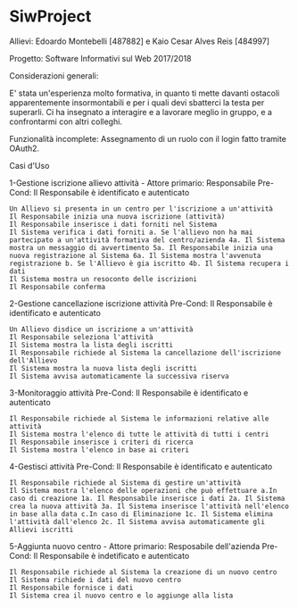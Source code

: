 # SiwProject
Allievi: Edoardo Montebelli [487882] e Kaio Cesar Alves Reis [484997]

Progetto: Software Informativi sul Web 2017/2018

Considerazioni generali:

E' stata un'esperienza molto formativa, in quanto ti mette davanti ostacoli apparentemente insormontabili e per i quali devi sbatterci la testa per superarli. Ci ha insegnato a interagire e a lavorare meglio in gruppo, e a confrontarmi con altri colleghi.

Funzionalità incomplete: Assegnamento di un ruolo con il login fatto tramite OAuth2.

Casi d'Uso

1-Gestione iscrizione allievo attività - Attore primario: Responsabile Pre-Cond: Il Responsabile è identificato e autenticato

    Un Allievo si presenta in un centro per l'iscrizione a un'attività
    Il Responsabile inizia una nuova iscrizione (attività)
    Il Responsabile inserisce i dati forniti nel Sistema
    Il Sistema verifica i dati forniti a. Se l'allievo non ha mai partecipato a un'attività formativa del centro/azienda 4a. Il Sistema mostra un messaggio di avvertimento 5a. Il Responsabile inizia una nuova registrazione al Sistema 6a. Il Sistema mostra l'avvenuta registrazione b. Se l'Allievo è gia iscritto 4b. Il Sistema recupera i dati
    Il Sistema mostra un resoconto delle iscrizioni
    Il Responsabile conferma

2-Gestione cancellazione iscrizione attività Pre-Cond: Il Responsabile è identificato e autenticato

    Un Allievo disdice un iscrizione a un'attività
    Il Responsabile seleziona l'attività
    Il Sistema mostra la lista degli iscritti
    Il Responsabile richiede al Sistema la cancellazione dell'iscrizione dell'Allievo
    Il Sistema mostra la nuova lista degli iscritti
    Il Sistema avvisa automaticamente la successiva riserva

3-Monitoraggio attività Pre-Cond: Il Responsabile è identificato e autenticato

    Il Responsabile richiede al Sistema le informazioni relative alle attività
    Il Sistema mostra l'elenco di tutte le attività di tutti i centri
    Il Responsabile inserisce i criteri di ricerca
    Il Sistema mostra l'elenco in base ai criteri

4-Gestisci attività Pre-Cond: Il Responsabile è identificato e autenticato

    Il Responsabile richiede al Sistema di gestire un'attività
    Il Sistema mostra l'elenco delle operazioni che può effettuare a.In caso di creazione 1a. Il Responsabile inserisce i dati 2a. Il Sistema crea la nuova attività 3a. Il Sistema inserisce l'attività nell'elenco in base alla data c.In caso di Eliminazione 1c. Il Sistema elimina l'attività dall'elenco 2c. Il Sistema avvisa automaticamente gli Allievi iscritti

5-Aggiunta nuovo centro - Attore primario: Resposabile dell'azienda Pre-Cond: Il Responsabile è indetificato e autenticato

    Il Responsabile richiede al Sistema la creazione di un nuovo centro
    Il Sistema richiede i dati del nuovo centro
    Il Responsabile fornisce i dati
    Il Sistema crea il nuovo centro e lo aggiunge alla lista
